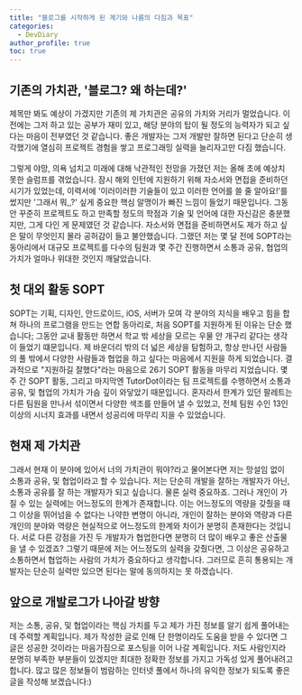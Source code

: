 ```yaml
---
title: "블로그를 시작하게 된 계기와 나름의 다짐과 목표"
categories:
  - DevDiary
author_profile: true
toc: true
---
```

## 기존의 가치관, '블로그? 왜 하는데?'

제목만 봐도 예상이 가겠지만 기존의 제 가치관은 공유의 가치와 거리가 멀었습니다. 이전에는 그저 하고 있는 공부가 재미 있고, 해당 분야의 탑이 될 정도의 능력자가 되고 싶다는 마음이 전부였던 것 같습니다. 좋은 개발자는 
그저 개발만 잘하면 된다고 단순히 생각했기에 열심히 프로젝트 경험을 쌓고 프로그래밍 실력을 늘리자고만 다짐 했습니다. 
<br><br>
그렇게 야망, 의욕 넘치고 미래에 대해 낙관적인 전망을 가졌던 저는 올해 초에 예상치 못한 슬럼프를 겪었습니다. 잠시 해외 인턴에 지원하기 위해 자소서와 면접을 준비하던 시기가 있었는데, 이력서에 '이러이러한 기술들이 
있고 이러한 언어를 쓸 줄 알아요!'를 썼지만 '그래서 뭐,,?' 싶게 중요한 핵심 알맹이가 빠진 느낌이 들었기 때문입니다. 그동안 꾸준히 프로젝트도 하고 만족할 정도의 학점과 기술 및 언어에 대한 자신감은 충분했지만, 그게
다인 게 문제였던 것 같습니다. 자소서와 면접을 준비하면서도 제가 하고 싶은 말이 무엇인지 몰라 공허감이 들고 불안했습니다. 그랬던 저는 몇 달 전에 SOPT라는 동아리에서 대규모 프로젝트를 다수의 팀원과 몇 주간 진행하면서 
소통과 공유, 협업의 가치가 얼마나 위대한 것인지 깨달았습니다.   

## 첫 대외 활동 SOPT

SOPT는 기획, 디자인, 안드로이드, iOS, 서버가 모여 각 분야의 지식을 배우고 힘을 합쳐 하나의 프로그램을 만드는 연합 동아리로, 처음 SOPT를 지원하게 된 이유는 단순 했습니다; 그동안 교내 활동만 하면서 학교 밖 
세상을 모르는 우물 안 개구리 같다는 생각이 들었기 떄문입니다. 제 바운더리 밖의 더 넓은 세상을 탐험하고, 항상 만나던 사람들의 풀 밖에서 다양한 사람들과 협업을 하고 싶다는 마음에서 지원을 하게 되었습니다. 
결과적으로 "지원하길 잘했다"라는 마음으로 26기 SOPT 활동을 마무리 지었습니다. 몇주 간 SOPT 활동, 그리고 마지막엔 TutorDot이라는 팀 프로젝트를 수행하면서 소통과 공유, 및 협업의 가치가 가슴 깊이 와닿았기 
때문입니다. 혼자라서 한계가 있던 팔레트는 다른 팀원을 만나서 섞이면서 다양한 색조를 만들어 낼 수 있었고, 전체 팀원 수인 13인 이상의 시너지 효과를 내면서 성공리에 마무리 지을 수 있었습니다.   

## 현재 제 가치관

그래서 현재 이 분야에 있어서 너의 가치관이 뭐야?라고 물어본다면 저는 망설임 없이 소통과 공유, 및 협업이라고 할 수 있습니다. 저는 단순히 개발을 잘하는 개발자가 아닌, 소통과 공유를 잘 하는 개발자가 되고 싶습니다. 
물론 실력 중요하죠. 그러나 개인이 가질 수 있는 실력에는 어느정도의 한계가 존재합니다. 이는 어느정도의 역량을 갖췄을 때 그 이상을 뛰어넘을 수 없다는 나약한 변명이 아니라, 개인이 잘하는 분야와 역량과 다른 개인의 
분야와 역량은 현실적으로 어느정도의 한계와 차이가 분명히 존재한다는 것입니다. 서로 다른 강점을 가진 두 개발자가 협업한다면 분명히 더 많이 배우고 좋은 산출물을 낼 수 있겠죠? 그렇기 때문에 저는 어느정도의 실력을 
갖췄다면, 그 이상은 공유하고 소통하면서 협업하는 사람의 가치가 중요하다고 생각합니다. 그러므로 흔히 통용되는 개발자는 단순히 실력만 있으면 된다는 말에 동의하지는 못 하겠습니다.

## 앞으로 개발로그가 나아갈 방향

저는 소통, 공유, 및 협업이라는 핵심 가치를 두고 제가 가진 정보를 알기 쉽게 풀어내는 데 주력할 계획입니다. 제가 작성한 글로 인해 단 한명이라도 도움을 받을 수 있다면 그 글은 성공한 것이라는 마음가짐으로 포스팅을
이어 나갈 계획입니다. 저도 사람인지라 분명히 부족한 부분들이 있겠지만 최대한 정확한 정보를 가지고 가독성 있게 풀어내려고 합니다. 많고 많은 정보들이 범람하는 인터넷 풀에서 하나의 유익한 정보가 되도록 좋은 글을 작성해 
보겠습니다:)
